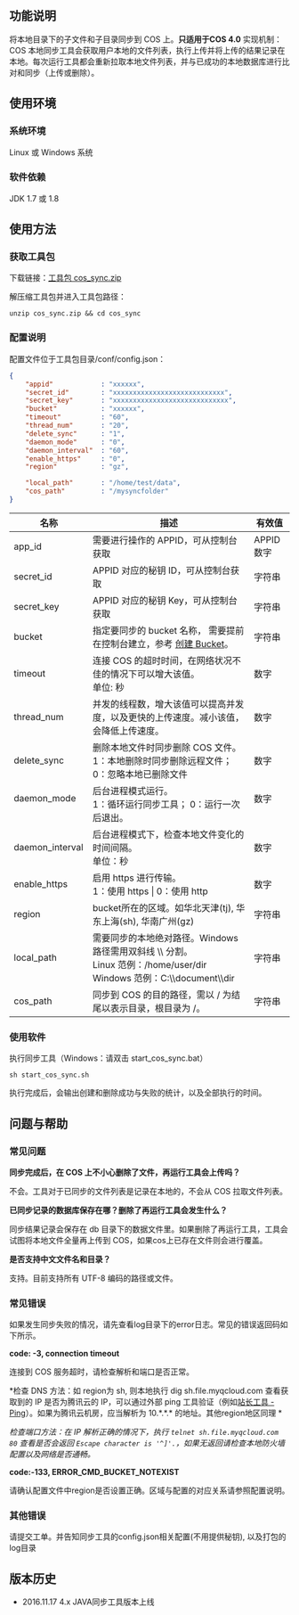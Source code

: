 ## 功能说明

将本地目录下的子文件和子目录同步到 COS 上。**只适用于COS 4.0**
实现机制：COS 本地同步工具会获取用户本地的文件列表，执行上传并将上传的结果记录在本地。每次运行工具都会重新拉取本地文件列表，并与已成功的本地数据库进行比对和同步（上传或删除）。

## 使用环境

### 系统环境

Linux 或 Windows 系统

### 软件依赖

JDK 1.7 或  1.8

## 使用方法
### 获取工具包
下载链接：[工具包 cos_sync.zip](https://mc.qcloudimg.com/static/archive/1f8476f3097d0e4270b6988d7bd65a06/cos_sync.zip)

解压缩工具包并进入工具包路径：

```shell
unzip cos_sync.zip && cd cos_sync
```

### 配置说明

配置文件位于工具包目录/conf/config.json：

```json
{
    "appid"            : "xxxxxx",
    "secret_id"        : "xxxxxxxxxxxxxxxxxxxxxxxxxxxx",
    "secret_key"       : "xxxxxxxxxxxxxxxxxxxxxxxxxxxxx",
    "bucket"           : "xxxxxx",
    "timeout"          : "60",
    "thread_num"       : "20",
    "delete_sync"      : "1", 
    "daemon_mode"      : "0",
    "daemon_interval"  : "60", 
    "enable_https"     : "0",
    "region"           : "gz",

    "local_path"       : "/home/test/data",
    "cos_path"         : "/mysyncfolder"
}
```

| 名称              | 描述                                       | 有效值      |
| --------------- | ---------------------------------------- | -------- |
| app_id          | 需要进行操作的 APPID，可从控制台获取                    | APPID 数字 |
| secret_id       | APPID 对应的秘钥 ID，可从控制台获取                   | 字符串      |
| secret_key      | APPID 对应的秘钥 Key，可从控制台获取                  | 字符串      |
| bucket          | 指定要同步的 bucket 名称， 需要提前在控制台建立，参考 [创建 Bucket](https://www.qcloud.com/doc/api/436/6232)。 | 字符串      |
| timeout         | 连接 COS 的超时时间，在网络状况不佳的情况下可以增大该值。<br />单位: 秒 | 数字       |
| thread_num      | 并发的线程数，增大该值可以提高并发度，以及更快的上传速度。减小该值，会降低上传速度。 | 数字       |
| delete_sync     | 删除本地文件时同步删除 COS 文件。 <br />1：本地删除时同步删除远程文件；0：忽略本地已删除文件 | 数字       |
| daemon_mode     | 后台进程模式运行。<br />1：循环运行同步工具； 0：运行一次后退出。  | 数字       |
| daemon_interval | 后台进程模式下，检查本地文件变化的时间间隔。<br />单位：秒         | 数字       |
| enable_https    | 启用 https 进行传输。<br />1：使用 https &verbar; 0：使用 http | 数字       |
| region          | bucket所在的区域。如华北天津(tj),  华东上海(sh),  华南广州(gz) | 字符串      |
| local_path      | 需要同步的本地绝对路径。Windows 路径需用双斜线 \\\ 分割。<br />Linux 范例：/home/user/dir<br />Windows 范例：C:\\\document\\\dir | 字符串      |
| cos_path        | 同步到 COS 的目的路径，需以 / 为结尾以表示目录，根目录为 /。      | 字符串      |

### 使用软件

执行同步工具（Windows：请双击 start_cos_sync.bat）

```shell
sh start_cos_sync.sh 
```

执行完成后，会输出创建和删除成功与失败的统计，以及全部执行的时间。

## 问题与帮助

### 常见问题

**同步完成后，在 COS 上不小心删除了文件，再运行工具会上传吗？**

不会。工具对于已同步的文件列表是记录在本地的，不会从 COS 拉取文件列表。

**已同步记录的数据库保存在哪？删除了再运行工具会发生什么？**

同步结果记录会保存在 db 目录下的数据文件里。如果删除了再运行工具，工具会试图将本地文件全量再上传到 COS，如果cos上已存在文件则会进行覆盖。

**是否支持中文文件名和目录？**

支持。目前支持所有 UTF-8 编码的路径或文件。

### 常见错误

如果发生同步失败的情况，请先查看log目录下的error日志。常见的错误返回码如下所示。

**code: -3, connection timeout**

连接到 COS 服务超时，请检查解析和端口是否正常。

*检查 DNS 方法：如 region为 sh, 则本地执行 dig sh.file.myqcloud.com 查看获取到的 IP 是否为腾讯云的 IP，可以通过外部 ping 工具验证（例如[站长工具 - Ping](http://ping.chinaz.com)）。如果为腾讯云机房，应当解析为 10.\*.\*.\* 的地址。其他region地区同理 *

*检查端口方法：在 IP 解析正确的情况下，执行  `telnet sh.file.myqcloud.com 80` 查看是否会返回 `Escape character is '^]'.`，如果无返回请检查本地防火墙配置以及网络是否通畅。*

**code:-133, ERROR_CMD_BUCKET_NOTEXIST**

请确认配置文件中region是否设置正确。区域与配置的对应关系请参照配置说明。 

### 其他错误

请提交工单。并告知同步工具的config.json相关配置(不用提供秘钥), 以及打包的log目录

## 版本历史

- 2016.11.17  4.x JAVA同步工具版本上线
